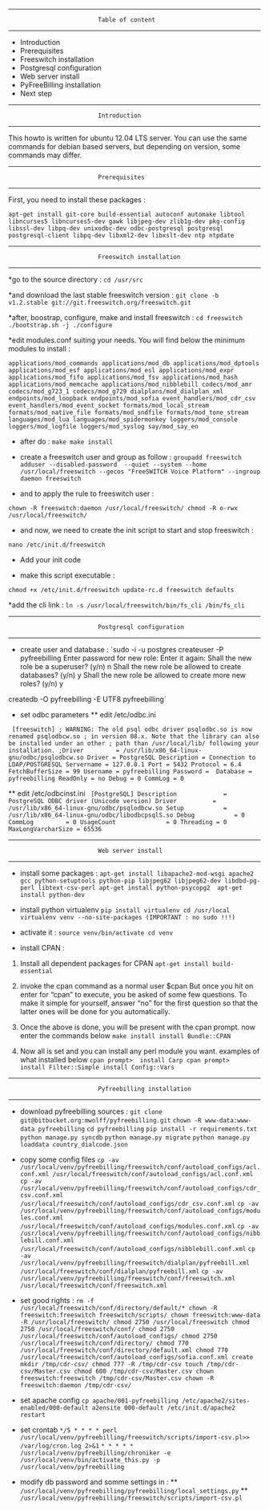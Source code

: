 ********************************************************************************
                             Table of content
********************************************************************************

- Introduction
- Prerequisites
- Freeswitch installation
- Postgresql configuration
- Web server install
- PyFreeBilling installation
- Next step

********************************************************************************
                             Introduction
********************************************************************************

This howto is written for ubuntu 12.04 LTS server. You can use the same commands for debian based servers, but depending on version, some commands may differ. 

********************************************************************************
                             Prerequisites
********************************************************************************

First, you need to install these packages :

`apt-get install git-core build-essential autoconf automake libtool libncurses5 libncurses5-dev gawk libjpeg-dev zlib1g-dev pkg-config libssl-dev libpq-dev unixodbc-dev odbc-postgresql postgresql postgresql-client libpq-dev libxml2-dev libxslt-dev ntp ntpdate`

********************************************************************************
                             Freeswitch installation
********************************************************************************

*go to the source directory :
`cd /usr/src`

*and download the last stable freeswitch version :
`git clone -b v1.2.stable git://git.freeswitch.org/freeswitch.git`

*after, boostrap, configure, make and install freeswitch :
`cd freeswitch
./bootstrap.sh -j
./configure`

*edit modules.conf suiting your needs. You will find below the minimum modules to install :

`applications/mod_commands
applications/mod_db
applications/mod_dptools
applications/mod_esf
applications/mod_esl
applications/mod_expr
applications/mod_fifo
applications/mod_fsv
applications/mod_hash
applications/mod_memcache
applications/mod_nibblebill
codecs/mod_amr
codecs/mod_g723_1
codecs/mod_g729
dialplans/mod_dialplan_xml
endpoints/mod_loopback
endpoints/mod_sofia
event_handlers/mod_cdr_csv
event_handlers/mod_event_socket
formats/mod_local_stream
formats/mod_native_file
formats/mod_sndfile
formats/mod_tone_stream
languages/mod_lua
languages/mod_spidermonkey
loggers/mod_console
loggers/mod_logfile
loggers/mod_syslog
say/mod_say_en`

* after do :
`make
make install`

* create a freeswitch user and group as follow :
`groupadd freeswitch
adduser --disabled-password  --quiet --system --home /usr/local/freeswitch --gecos "FreeSWITCH Voice Platform" --ingroup daemon freeswitch`

* and to apply the rule to freeswitch user :
	
`chown -R freeswitch:daemon /usr/local/freeswitch/
chmod -R o-rwx /usr/local/freeswitch/`

* and now, we need to create the init script to start and stop freeswitch :
	
`nano /etc/init.d/freeswitch`

* Add your init code

* make this script executable :
	
`chmod +x /etc/init.d/freeswitch
update-rc.d freeswitch defaults`

*add the cli link :
`ln -s /usr/local/freeswitch/bin/fs_cli /bin/fs_cli`

********************************************************************************
                             Postgresql configuration
********************************************************************************

* create user and database :
`sudo -i -u postgres
createuser -P pyfreebilling
	Enter password for new role: 
	Enter it again: 
	Shall the new role be a superuser? (y/n) n
	Shall the new role be allowed to create databases? (y/n) y
	Shall the new role be allowed to create more new roles? (y/n) y
	
createdb -O pyfreebilling -E UTF8 pyfreebilling`

* set odbc parameters
** edit /etc/odbc.ini

`
[freeswitch]
; WARNING: The old psql odbc driver psqlodbc.so is now renamed psqlodbcw.so
; in version 08.x. Note that the library can also be installed under an other
; path than /usr/local/lib/ following your installation.
;Driver         = /usr/lib/x86_64-linux-gnu/odbc/psqlodbcw.so
Driver = PostgreSQL
Description = Connection to LDAP/POSTGRESQL
Servername = 127.0.0.1
Port = 5432
Protocol = 6.4
FetchBufferSize = 99
Username = pyfreebilling
Password = 
Database = pyfreebilling
ReadOnly = no
Debug = 0
CommLog = 0`

** edit /etc/odbcinst.ini
`
[PostgreSQL]
Description             = PostgreSQL ODBC driver (Unicode version)
Driver          = /usr/lib/x86_64-linux-gnu/odbc/psqlodbcw.so
Setup           = /usr/lib/x86_64-linux-gnu/odbc/libodbcpsqlS.so
Debug           = 0
CommLog         = 0
UsageCount              = 0
Threading = 0
MaxLongVarcharSize = 65536`

********************************************************************************
                             Web server install
********************************************************************************

* install some packages :
`apt-get install libapache2-mod-wsgi apache2 gcc python-setuptools python-pip libjpeg62 libjpeg62-dev libdbd-pg-perl libtext-csv-perl
apt-get install python-psycopg2 
apt-get install python-dev`

* install python virtualenv
`pip install virtualenv
cd /usr/local
virtualenv venv --no-site-packages (IMPORTANT : no sudo !!!)`

* activate it :
`source venv/bin/activate
cd venv`

* install CPAN : 
1. Install all dependent packages for CPAN
`apt-get install build-essential`

2. invoke the cpan command as a normal user
$cpan
But once you hit on enter for “cpan” to execute, you
be asked of some few questions. To make it simple for
yourself, answer “no” for the first question so that
the latter ones will be done for you automatically.
3. Once the above is done, you will be present with the cpan
prompt. now enter the commands below
`make install
install Bundle::CPAN`

4. Now all is set and you can install any perl module you want. examples of what installed below
`cpan prompt>  install Carp
cpan prompt>  install Filter::Simple
install Config::Vars`

********************************************************************************
                             Pyfreebilling installation
********************************************************************************

* download pyfreebilling sources :
`git clone git@bitbucket.org:mwolff/pyfreebilling.git`
`chown -R www-data:www-data pyfreebilling`
`cd pyfreebilling`
`pip install -r requirements.txt`
`python manage.py syncdb`
`python manage.py migrate`
`python manage.py loaddata country_dialcode.json`

* copy some config files
`cp -av /usr/local/venv/pyfreebilling/freeswitch/conf/autoload_configs/acl.conf.xml /usr/local/freeswitch/conf/autoload_configs/acl.conf.xml`
`cp -av /usr/local/venv/pyfreebilling/freeswitch/conf/autoload_configs/cdr_csv.conf.xml /usr/local/freeswitch/conf/autoload_configs/cdr_csv.conf.xml`
`cp -av /usr/local/venv/pyfreebilling/freeswitch/conf/autoload_configs/modules.conf.xml /usr/local/freeswitch/conf/autoload_configs/modules.conf.xml`
`cp -av /usr/local/venv/pyfreebilling/freeswitch/conf/autoload_configs/nibblebill.conf.xml /usr/local/freeswitch/conf/autoload_configs/nibblebill.conf.xml`
`cp -av /usr/local/venv/pyfreebilling/freeswitch/dialplan/pyfreebill.xml /usr/local/freeswitch/conf/dialplan/pyfreebill.xml`
`cp -av /usr/local/venv/pyfreebilling/freeswitch/conf/freeswitch.xml /usr/local/freeswitch/conf/freeswitch.xml`

* set good rights :
`rm -f /usr/local/freeswitch/conf/directory/default/*
chown -R freeswitch:freeswitch freeswitch/scripts/
chown freeswitch:www-data -R /usr/local/freeswitch/
chmod 2750 /usr/local/freeswitch
chmod 2750 /usr/local/freeswitch/conf/
chmod 2750 /usr/local/freeswitch/conf/autoload_configs/
chmod 2750 /usr/local/freeswitch/conf/directory/
chmod 770 /usr/local/freeswitch/conf/directory/default.xml
chmod 770 /usr/local/freeswitch/conf/autoload_configs/sofia.conf.xml
create mkdir /tmp/cdr-csv/
chmod 777 -R /tmp/cdr-csv
touch /tmp/cdr-csv/Master.csv
chmod 600 /tmp/cdr-csv/Master.csv
chown freeswitch:freeswitch /tmp/cdr-csv/Master.csv
chown -R freeswitch:daemon /tmp/cdr-csv/`

* set apache config
`cp apache/001-pyfreebilling /etc/apache2/sites-enabled/000-default
a2ensite 000-default
/etc/init.d/apache2 restart`

* set crontab
`*/5 * * * * perl /usr/local/venv/pyfreebilling/freeswitch/scripts/import-csv.pl>> /var/log/cron.log 2>&1`
`* * * * * /usr/local/venv/pyfreebilling/chroniker -e /usr/local/venv/bin/activate_this.py -p /usr/local/venv/pyfreebilling`

* modify db password and somme settings in :
** `/usr/local/venv/pyfreebilling/pyfreebilling/local_settings.py`
** `/usr/local/venv/pyfreebilling/freeswitch/scripts/import-csv.pl`
